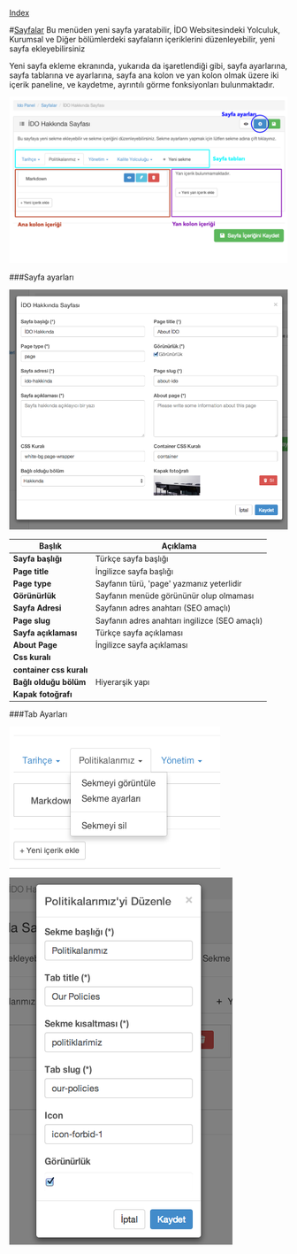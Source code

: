 
[Index](README.md)


#[Sayfalar](pages.md)
Bu menüden yeni sayfa yaratabilir, İDO Websitesindeki Yolculuk, Kurumsal ve Diğer bölümlerdeki sayfaların içeriklerini düzenleyebilir, yeni sayfa ekleyebilirsiniz




Yeni sayfa ekleme ekranında,  yukarıda da işaretlendiği gibi, sayfa ayarlarına, sayfa tablarına ve ayarlarına, sayfa ana kolon ve yan kolon olmak üzere iki içerik paneline, ve kaydetme, ayrıntılı görme fonksiyonları bulunmaktadır.


<img src="ss/add_page.png">





###Sayfa ayarları

<img src="ss/page_settings.png">


| Başlık | Açıklama          |
| ------------- | ----------- |
| **Sayfa başlığı**      | Türkçe sayfa başlığı |
| **Page title**     | İngilizce sayfa başlığı    |
| **Page type**     | Sayfanın türü, 'page' yazmanız yeterlidir    |
| **Görünürlük**     | Sayfanın menüde görününür olup olmaması   |
| **Sayfa Adresi**     | Sayfanın adres anahtarı (SEO amaçlı)   |
| **Page slug**     | Sayfanın adres anahtarı ingilizce (SEO amaçlı)   |
| **Sayfa açıklaması**     | Türkçe sayfa açıklaması    |
| **About Page**     | İngilizce sayfa açıklaması    |
| **Css kuralı**     |    |
| **container css kuralı**     |    |
| **Bağlı olduğu bölüm**     |  Hiyerarşik yapı    |
| **Kapak fotoğrafı**     |    |
 
 
###Tab Ayarları

<img src="ss/tab_click.png">

<img src="ss/tab_settings.png">